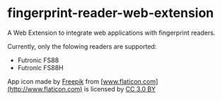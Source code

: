 # fingerprint-reader-web-extension
A Web Extension to integrate web applications with fingerprint readers.

Currently, only the folowing readers are supported:

 - Futronic FS88
 - Futronic FS88H

App icon made by [Freepik](http://www.freepik.com) from [www.flaticon.com](http://www.flaticon.com) is licensed by [CC 3.0 BY](http://creativecommons.org/licenses/by/3.0/)
